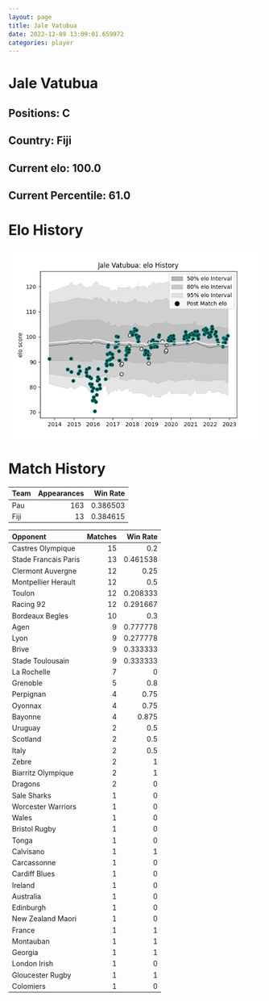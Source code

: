 ```yaml
---  
layout: page  
title: Jale Vatubua  
date: 2022-12-09 13:09:01.659972  
categories: player  
---
```

# Jale Vatubua

## Positions: C

## Country: Fiji

## Current elo: 100.0

## Current Percentile: 61.0

# Elo History


![elo history](history_JaleVatubua.png)
# Match History


| Team   |   Appearances |   Win Rate |
|:-------|--------------:|-----------:|
| Pau    |           163 |   0.386503 |
| Fiji   |            13 |   0.384615 |

| Opponent             |   Matches |   Win Rate |
|:---------------------|----------:|-----------:|
| Castres Olympique    |        15 |   0.2      |
| Stade Francais Paris |        13 |   0.461538 |
| Clermont Auvergne    |        12 |   0.25     |
| Montpellier Herault  |        12 |   0.5      |
| Toulon               |        12 |   0.208333 |
| Racing 92            |        12 |   0.291667 |
| Bordeaux Begles      |        10 |   0.3      |
| Agen                 |         9 |   0.777778 |
| Lyon                 |         9 |   0.277778 |
| Brive                |         9 |   0.333333 |
| Stade Toulousain     |         9 |   0.333333 |
| La Rochelle          |         7 |   0        |
| Grenoble             |         5 |   0.8      |
| Perpignan            |         4 |   0.75     |
| Oyonnax              |         4 |   0.75     |
| Bayonne              |         4 |   0.875    |
| Uruguay              |         2 |   0.5      |
| Scotland             |         2 |   0.5      |
| Italy                |         2 |   0.5      |
| Zebre                |         2 |   1        |
| Biarritz Olympique   |         2 |   1        |
| Dragons              |         2 |   0        |
| Sale Sharks          |         1 |   0        |
| Worcester Warriors   |         1 |   0        |
| Wales                |         1 |   0        |
| Bristol Rugby        |         1 |   0        |
| Tonga                |         1 |   0        |
| Calvisano            |         1 |   1        |
| Carcassonne          |         1 |   0        |
| Cardiff Blues        |         1 |   0        |
| Ireland              |         1 |   0        |
| Australia            |         1 |   0        |
| Edinburgh            |         1 |   0        |
| New Zealand Maori    |         1 |   0        |
| France               |         1 |   1        |
| Montauban            |         1 |   1        |
| Georgia              |         1 |   1        |
| London Irish         |         1 |   0        |
| Gloucester Rugby     |         1 |   1        |
| Colomiers            |         1 |   0        |